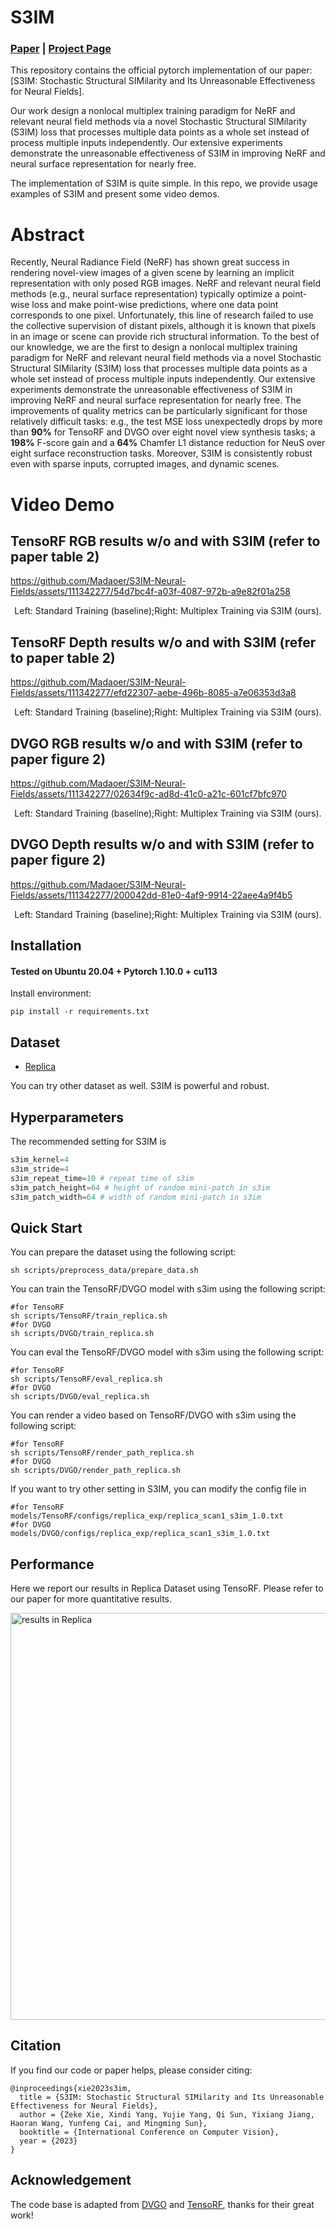 # S3IM
### [Paper](https://arxiv.org/abs/2308.07032) | [Project Page](https://madaoer.github.io/s3im_nerf/)

This repository contains the official pytorch implementation of our paper: [S3IM: Stochastic Structural SIMilarity and Its Unreasonable Effectiveness for Neural Fields]. 

Our work design a nonlocal multiplex training paradigm for NeRF and relevant neural field methods via a novel Stochastic Structural SIMilarity (S3IM) loss that processes multiple data points as a whole set instead of process multiple inputs independently. Our extensive experiments demonstrate the unreasonable effectiveness of S3IM in improving NeRF and neural surface representation for nearly free. 

The implementation of S3IM is quite simple. In this repo, we provide usage examples of S3IM and present some video demos.

# Abstract

Recently, Neural Radiance Field (NeRF) has shown great success in rendering novel-view images of a given scene by learning an implicit representation with only posed RGB images. NeRF and relevant neural field methods (e.g., neural surface representation) typically optimize a point-wise loss and make point-wise predictions, where one data point corresponds to one pixel. Unfortunately, this line of research failed to use the collective supervision of distant pixels, although it is known that pixels in an image or scene can provide rich structural information. To the best of our knowledge, we are the first to design a nonlocal multiplex training paradigm for NeRF and relevant neural field methods via a novel Stochastic Structural SIMilarity (S3IM) loss that processes multiple data points as a whole set instead of process multiple inputs independently. Our extensive experiments demonstrate the unreasonable effectiveness of S3IM in improving NeRF and neural surface representation for nearly free. The improvements of quality metrics can be particularly significant for those relatively difficult tasks: e.g., the test MSE loss unexpectedly drops by more than **90%** for TensoRF and DVGO over eight novel view synthesis tasks; a **198%** F-score gain and a **64%** Chamfer L1 distance reduction for NeuS over eight surface reconstruction tasks. Moreover, S3IM is consistently robust even with sparse inputs, corrupted images, and dynamic scenes.


# Video Demo


## TensoRF RGB results w/o and with S3IM (refer to paper table 2) 

https://github.com/Madaoer/S3IM-Neural-Fields/assets/111342277/54d7bc4f-a03f-4087-972b-a9e82f01a258
<div align="center">Left: Standard Training (baseline);Right: Multiplex Training via S3IM (ours).</div>

## TensoRF Depth results w/o and with S3IM (refer to paper table 2) 

https://github.com/Madaoer/S3IM-Neural-Fields/assets/111342277/efd22307-aebe-496b-8085-a7e06353d3a8
<div align="center">Left: Standard Training (baseline);Right: Multiplex Training via S3IM (ours).</div>


## DVGO RGB results w/o and with S3IM (refer to paper figure 2)

https://github.com/Madaoer/S3IM-Neural-Fields/assets/111342277/02634f9c-ad8d-41c0-a21c-601cf7bfc970
<div align="center">Left: Standard Training (baseline);Right: Multiplex Training via S3IM (ours).</div>


## DVGO Depth results w/o and with S3IM (refer to paper figure 2)

https://github.com/Madaoer/S3IM-Neural-Fields/assets/111342277/200042dd-81e0-4af9-9914-22aee4a9f4b5
<div align="center">Left: Standard Training (baseline);Right: Multiplex Training via S3IM (ours).</div>


## Installation

#### Tested on Ubuntu 20.04 + Pytorch 1.10.0 + cu113

Install environment:
```
pip install -r requirements.txt
```


## Dataset
* [Replica](https://s3.eu-central-1.amazonaws.com/avg-projects/monosdf/data/Replica.tar) 

You can try other dataset as well. S3IM is powerful and robust.


## Hyperparameters
The recommended setting for S3IM is 
```python
s3im_kernel=4
s3im_stride=4
s3im_repeat_time=10 # repeat time of s3im
s3im_patch_height=64 # height of random mini-patch in s3im 
s3im_patch_width=64 # width of random mini-patch in s3im 
```

## Quick Start
You can prepare the dataset using the following script:
```
sh scripts/preprocess_data/prepare_data.sh
```

You can train the TensoRF/DVGO model with s3im using the following script:
```
#for TensoRF
sh scripts/TensoRF/train_replica.sh
#for DVGO
sh scripts/DVGO/train_replica.sh
```

You can eval the TensoRF/DVGO model with s3im using the following script:
```
#for TensoRF
sh scripts/TensoRF/eval_replica.sh
#for DVGO
sh scripts/DVGO/eval_replica.sh
```

You can render a video based on TensoRF/DVGO with s3im using the following script:
```
#for TensoRF
sh scripts/TensoRF/render_path_replica.sh
#for DVGO
sh scripts/DVGO/render_path_replica.sh
```

If you want to try other setting in S3IM, you can modify the config file in
```
#for TensoRF
models/TensoRF/configs/replica_exp/replica_scan1_s3im_1.0.txt
#for DVGO
models/DVGO/configs/replica_exp/replica_scan1_s3im_1.0.txt
```



## Performance
Here we report our results in Replica Dataset using TensoRF. Please refer to our paper for more quantitative results.


<img width="651" alt="results in Replica" src="https://github.com/Madaoer/S3IM/assets/111342277/44051a11-f5af-47aa-899a-47043416c02f">



## Citation
If you find our code or paper helps, please consider citing:
```
@inproceedings{xie2023s3im,
  title = {S3IM: Stochastic Structural SIMilarity and Its Unreasonable Effectiveness for Neural Fields},
  author = {Zeke Xie, Xindi Yang, Yujie Yang, Qi Sun, Yixiang Jiang, Haoran Wang, Yunfeng Cai, and Mingming Sun},
  booktitle = {International Conference on Computer Vision},
  year = {2023}
}
```

## Acknowledgement
The code base is adapted from [DVGO](https://github.com/sunset1995/DirectVoxGO) and [TensoRF](https://github.com/apchenstu/TensoRF), thanks for their great work!

